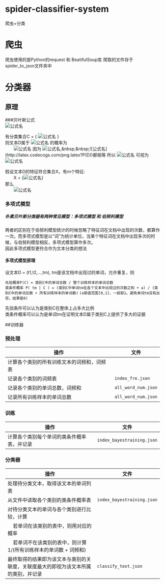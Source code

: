 # spider-classifier-system
爬虫+分类
# 爬虫
爬虫使用的是Python的request 和 BeatifulSoup库
爬取的文件存于spider_to_json文件夹中

# 分类器
## 原理

###贝叶斯公式  
![公式名](http://latex.codecogs.com/png.latex?P(B|A)=\frac{P(A|B)P(B)}{P(A)})  

有分类集合C = { ![公式名](http://latex.codecogs.com/png.latex?C_{1}C_{2}...C_{n}) }  
则文本D属于 ![公式名](http://latex.codecogs.com/png.latex?C_{i}) 的概率为  
&nbsp;&nbsp;&nbsp;&nbsp;&nbsp;&nbsp;
![公式名](http://latex.codecogs.com/png.latex?P(C_{i}|D)=\frac{P(D|Ci)P(C_{i})}{P(D)}=\frac{P(D|Ci)}{P(C_{i})P(D)})  
因为 ![公式名](http://latex.codecogs.com/png.latex?P(C_{i})=1/n),&nbsp;&nbsp;![公式名](http://latex.codecogs.com/png.latex?P(D))都相等  
所以 ![公式名](http://latex.codecogs.com/png.latex?P(C_{i}|D)) 可视为 ![公式名](http://latex.codecogs.com/png.latex?P(D|C_{i}))  

假设文本D的特征符合集合X，有m个特征:  
&nbsp;&nbsp;&nbsp;&nbsp;&nbsp;&nbsp;
X = {![公式名](http://latex.codecogs.com/png.latex?{X_{1},X_{2},...,X_{m}})}  
那么  
&nbsp;&nbsp;&nbsp;&nbsp;&nbsp;&nbsp;
![公式名](http://latex.codecogs.com/png.latex?P(D|C_{i})=P(X_{1}|C_{i})P(X_{2}|C_{i})***P(X_{m}|C_{i}))

### 多项式模型
##### 朴素贝叶斯分类器有两种常见模型：多项式模型 和 伯努利模型  
两者的区别在于伯努利模型统计的时候忽略了特征词在文档中出现的次数，都算作一次。而多项式模型是以“词”为统计单位，当某个特征词在文档中出现多次的时候，与伯努利模型相反，多项式模型算作多次。  
因此多项式模型更符合作为文本分类的想法
#### 多项式模型原理
设文本D = (t1,t2,...,tm), tm是该文档中出现过的单词，允许重复，则  

`先验概率P(C) = 类别C中的单词总数 / 整个训练样本的单词总数`  
`类条件概率 P( tm | C ) = (类别C中单词tm在各个文本中出现过的次数之和 + a) / (类别C中的单词总数 + 所有训练样本的单词数)`
`(a取值范围[0,1]，一般取1。避免单词tm没有出现，结果是0)`  

先验条件可以认为是类别C在整体上占多大比例  
类条件概率可以认为是单词tm在证明文本D属于类别C上提供了多大的证据


##训练器
### 预处理
操作 | 文件
---|---
计算各个类别的所有训练文本的词频和，词频表 | 
记录各个类别的词频表 | `index_fre.json`
记录各个类别的单词总数，词频和 | `all_word_num.json`
记录所有训练样本的单词总数 | `all_word_num.json`

### 训练
操作 | 文件
---|---
计算各个类别每个单词的类条件概率表，并记录 | `index_bayestraining.json`

### 分类器
操作 | 文件
---|---
处理待分类文本，取得该文本的单词列表 | 
从文件中读取各个类别的类条件概率表 | `index_bayestraining.json`
对待分类文本的单词与各个类别进行比较，计算 | 
&nbsp;&nbsp;&nbsp;&nbsp;若单词在该类别的表中，则用对应的概率 | 
&nbsp;&nbsp;&nbsp;&nbsp;若单词不在该类别的表中，则计算 1/(所有训练样本的单词数 + 词频和) | 
最终取得的结果即为该文本与类别的关联度，关联度最大的即视为该文本所属的类别，并记录 | `classify_text.json`
